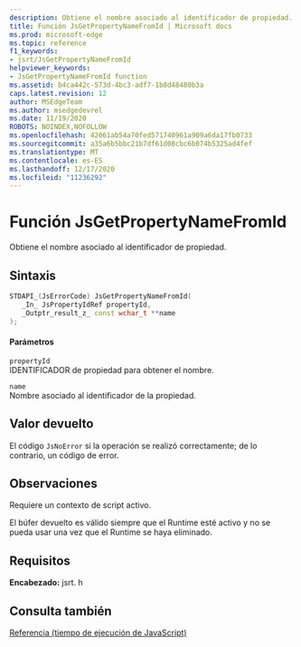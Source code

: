 ```yaml
---
description: Obtiene el nombre asociado al identificador de propiedad.
title: Función JsGetPropertyNameFromId | Microsoft docs
ms.prod: microsoft-edge
ms.topic: reference
f1_keywords:
- jsrt/JsGetPropertyNameFromId
helpviewer_keywords:
- JsGetPropertyNameFromId function
ms.assetid: b4ca442c-573d-4bc3-adf7-1b8d48480b3a
caps.latest.revision: 12
author: MSEdgeTeam
ms.author: msedgedevrel
ms.date: 11/19/2020
ROBOTS: NOINDEX,NOFOLLOW
ms.openlocfilehash: 42061ab54a70fed571740961a909a6da17fb0733
ms.sourcegitcommit: a35a6b5bbc21b7df61d08cbc6b074b5325ad4fef
ms.translationtype: MT
ms.contentlocale: es-ES
ms.lasthandoff: 12/17/2020
ms.locfileid: "11236292"
---
```

# Función JsGetPropertyNameFromId

Obtiene el nombre asociado al identificador de propiedad.  
  
## Sintaxis  
  
```cpp  
STDAPI_(JsErrorCode) JsGetPropertyNameFromId(  
   _In_ JsPropertyIdRef propertyId,  
   _Outptr_result_z_ const wchar_t **name  
);  
```  
  
#### Parámetros  
 `propertyId`  
 IDENTIFICADOR de propiedad para obtener el nombre.  
  
 `name`  
 Nombre asociado al identificador de la propiedad.  
  
## Valor devuelto  
 El código `JsNoError` si la operación se realizó correctamente; de lo contrario, un código de error.  
  
## Observaciones  
 Requiere un contexto de script activo.  
  
 El búfer devuelto es válido siempre que el Runtime esté activo y no se pueda usar una vez que el Runtime se haya eliminado.  
  
## Requisitos  
 **Encabezado:** jsrt. h  
  
## Consulta también  
 [Referencia (tiempo de ejecución de JavaScript)](../chakra-hosting/reference-javascript-runtime.md)
